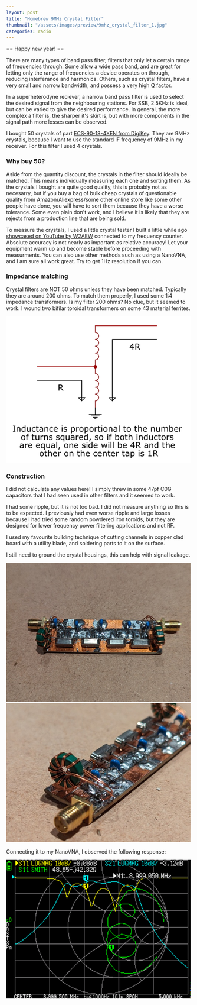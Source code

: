 ```yaml
---
layout: post
title: "Homebrew 9MHz Crystal Filter"
thumbnail: "/assets/images/preview/9mhz_crystal_filter_1.jpg"
categories: radio
---
```


== Happy new year! ==

There are many types of band pass filter, filters that only let a certain range of frequencies through. Some allow a wide pass band, and are great for letting only the range of frequencies a device operates on through, reducing interferance and harmonics. Others, such as crystal filters, have a very small and narrow bandwidth, and possess a very high [Q  factor](https://en.wikipedia.org/wiki/Q_factor).

In a superheterodyne reciever, a narrow band pass filter is used to select the desired signal from the neighbouring stations. For SSB, 2.5KHz is ideal, but can be varied to give the desired performance. In general, the more complex a filter is, the sharper it's skirt is, but with more components in the signal path more losses can be observed.

I bought 50 crystals of part [ECS-90-18-4XEN from DigiKey](https://www.digikey.ca/en/products/detail/ecs-inc/ECS-90-18-4XEN/2213495). They are 9MHz crystals, because I want to use the standard IF frequency of 9MHz in my receiver. For this filter I used 4 crystals.

### Why buy 50?

Aside from the quantity discount, the crystals in the filter should ideally be matched. This means individually measuring each one and sorting them. As the crystals I bought are quite good quality, this is probably not as necesarry, but if you buy a bag of bulk cheap crystals of questionable quality from Amazon/Aliexpress/some other online store like some other people have done, you will have to sort them because they have a worse tolerance. Some even plain don't work, and I believe it is likely that they are rejects from a production line that are being sold. 

To measure the crystals, I used a little crystal tester I built a little while ago [showcased on YouTube by W2AEW](https://www.youtube.com/watch?v=blalAktxFoI) connected to my frequency counter. Absolute accuracy is not nearly as important as relative accuracy! Let your equipment warm up and become stable before proceeding with measurments. You can also use other methods such as using a NanoVNA, and I am sure all work great. Try to get 1Hz resolution if you can.

### Impedance matching

Crystal filters are NOT 50 ohms unless they have been matched. Typically they are around 200 ohms. To match them properly, I used some 1:4 impedance transformers. Is my filter 200 ohms? No clue, but it seemed to work. I wound two bifilar toroidal transformers on some 43 material ferrites. 

![1:4 Impedance transformer](/assets/images/preview/impedance_matching_transformer_1_4.png)

### Construction
I did not calculate any values here! I simply threw in some 47pf C0G capacitors that I had seen used in other filters and it seemed to work.

I had some ripple, but it is not too bad. I did not measure anything so this is to be expected. I previously had even worse ripple and large losses because I had tried some random powdered iron toroids, but they are designed for lower frequency power filtering applications and not RF.

I used my favourite building technique of cutting channels in copper clad board with a utility blade, and soldering parts to it on the surface.

I still need to ground the crystal housings, this can help with signal leakage.

![Completed crystal filter 1](/assets/images/preview/9mhz_crystal_filter_1.jpg)
![Completed crystal filter 2](/assets/images/preview/9mhz_crystal_filter_2.jpg)

Connecting it to my NanoVNA, I observed the following response:

![NanoVNA sweep](/assets/images/preview/9mhz_crystal_filter_sweep.png)





